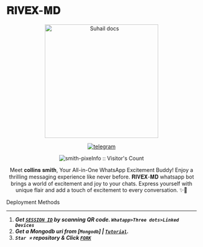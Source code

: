 # 𝐑𝐈𝐕𝐄𝐗-𝐌𝐃
<p align="center">
  <a href="https://youtube.com/c/SuhailTechInfo">
    <img alt="Suhail docs" height="300" src="./lib/images (6).jpeg"  old_src= "https://telegra.ph/file/3a71e89ed186e4b75352e.jpg">
  </a>
</p>
  
   
<p align="center">

  <a aria-label="WHATSAPP ME" href="https://wa.me/+254752588323" target="_blank">
    <img alt="telegram" src="https://img.shields.io/badge/Join Group-25D366?style=for-the-badge&logo=telegram&logoColor=white" />
  </a>
 




 <p align="center"><img src="https://profile-counter.glitch.me/{RIVEX-MD}/count.svg" alt="smith-pixeInfo :: Visitor's Count" old_src="https://profile-counter.glitch.me/{smith-pixeInfo}/count.svg" /></p>


  <p align="center"> Meet 𝐜𝐨𝐥𝐥𝐢𝐧𝐬 𝐬𝐦𝐢𝐭𝐡, Your All-in-One WhatsApp Excitement Buddy! Enjoy a thrilling messaging experience like never before. 𝐑𝐈𝐕𝐄𝐗-𝐌𝐃 whatsapp bot brings a world of excitement and joy to your chats. Express yourself with unique flair and add a touch of excitement to every conversation. ✨🤖 </p
  
  
 

 
## Deployment Methods
---
1. ***Get [`SESSION ID`](https://suhail-md-vtsf.onrender.com/)  by scanning QR code. `Whatapp>Three dots>Linked Devices`***
2.  ***Get a Mongodb uri from [`Mongodb`] | [`Tutorial`](https://youtu.be/4YEUtGlqkl4).***
3.  ***`Star ⭐` repository & Click [`FORK`](https://github.com/smith-pixe/RIVEX-MD/fork)***
   
